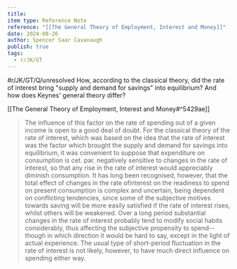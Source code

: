 ```yaml
---
title: 
item type: Reference Note
reference: "[[The General Theory of Employment, Interest and Money]]"
date: 2024-08-26
author: Spencer Saar Cavanaugh
publish: true
tags:
  - r/JK/GT
---
```

#r/JK/GT/Q/unresolved  How, according to the classical theory, did the rate of interest bring "supply and demand for savings" into equilibrium? And how does Keynes' general theory differ?


[[The General Theory of Employment, Interest and Money#^5429ae]]

> The influence of this factor on the rate of spending out of a given income is open to a good deal of doubt. For the classical theory of the rate of interest, which was based on the idea that the rate of interest was the factor which brought the supply and demand for savings into equilibrium, it was convenient to suppose that expenditure on consumption is cet. par. negatively sensitive to changes in the rate of interest, so that any rise in the rate of interest would appreciably diminish consumption. It has long been recognised, however, that the total effect of changes in the rate ofinterest on the readiness to spend on present consumption is complex and uncertain, being dependent on conflicting tendencies, since some of the subjective motives towards saving will be more easily satisfied if the rate of interest rises, whilst others will be weakened. Over a long period substantial changes in the rate of interest probably tend to modify social habits considerably, thus affecting the subjective propensity to spend--though in which direction it would be hard to say, except in the light of actual experience. The usual type of short-period fluctuation in the rate of interest is not likely, however, to have much direct influence on spending either way.